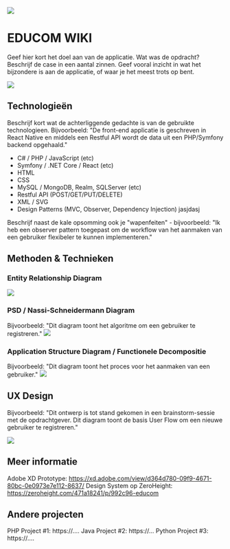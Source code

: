 <img src="assets/github/header-logo.png"/>

# EDUCOM WIKI

Geef hier kort het doel aan van de applicatie. Wat was de opdracht? Beschrijf de case in een aantal zinnen. Geef vooral inzicht in wat het bijzondere is aan de applicatie, of waar je het meest trots op bent.  

<img src="assets/github/educom-site.png"/>

## Technologieën

Beschrijf kort wat de achterliggende gedachte is van de gebruikte technologieen. Bijvoorbeeld: "De front-end applicatie is geschreven in React Native en middels een Restful API wordt de data uit een PHP/Symfony backend opgehaald."  

* C# / PHP / JavaScript (etc)
* Symfony / .NET Core / React (etc)
* HTML
* CSS
* MySQL / MongoDB, Realm, SQLServer (etc)
* Restful API (POST/GET/PUT/DELETE)
* XML / SVG
* Design Patterns (MVC, Observer, Dependency Injection)
jasjdasj

Beschrijf naast de kale opsomming ook je "wapenfeiten" - bijvoorbeeld: "Ik heb een observer pattern toegepast om de workflow van het aanmaken van een gebruiker flexibeler te kunnen implementeren."  

## Methoden & Technieken

### Entity Relationship Diagram
<img src="assets/github/erd.png" />

### PSD / Nassi-Schneidermann Diagram 
Bijvoorbeeld: "Dit diagram toont het algoritme om een gebruiker te registreren."
<img src="assets/github/psd.png" />

### Application Structure Diagram / Functionele Decompositie
Bijvoorbeeld: "Dit diagram toont het proces voor het aanmaken van een gebruiker."
<img src="assets/github/asd.png" />

## UX Design
Bijvoorbeeld: "Dit ontwerp is tot stand gekomen in een brainstorm-sessie met de opdrachtgever. Dit diagram toont de basis User Flow om een nieuwe gebruiker te registreren."  

<img src="assets/github/ux.jpg" />

## Meer informatie

Adobe XD Prototype: https://xd.adobe.com/view/d364d780-09f9-4671-80bc-0e0973e7e112-8637/
Design System op ZeroHeight: https://zeroheight.com/471a18241/p/992c96-educom

## Andere projecten

PHP Project #1: https://....
Java Project #2: https://...
Python Project #3: https://....
